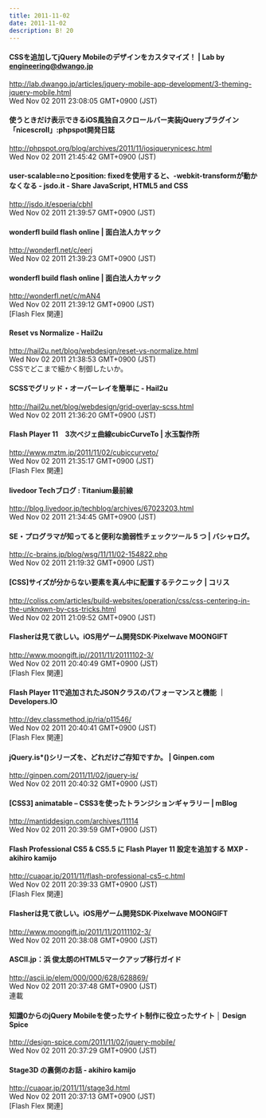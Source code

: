 ```yaml
---
title: 2011-11-02
date: 2011-11-02
description: B! 20
---
```


#### CSSを追加してjQuery Mobileのデザインをカスタマイズ！ | Lab by engineering@dwango.jp
http://lab.dwango.jp/articles/jquery-mobile-app-development/3-theming-jquery-mobile.html<br>
Wed Nov 02 2011 23:08:05 GMT+0900 (JST)<br>


#### 使うときだけ表示できるiOS風独自スクロールバー実装jQueryプラグイン「nicescroll」:phpspot開発日誌
http://phpspot.org/blog/archives/2011/11/iosjquerynicesc.html<br>
Wed Nov 02 2011 21:45:42 GMT+0900 (JST)<br>


#### user-scalable=noとposition: fixedを使用すると、-webkit-transformが動かなくなる - jsdo.it - Share JavaScript, HTML5 and CSS
http://jsdo.it/esperia/cbhI<br>
Wed Nov 02 2011 21:39:57 GMT+0900 (JST)<br>


#### wonderfl build flash online | 面白法人カヤック
http://wonderfl.net/c/eerj<br>
Wed Nov 02 2011 21:39:23 GMT+0900 (JST)<br>


#### wonderfl build flash online | 面白法人カヤック
http://wonderfl.net/c/mAN4<br>
Wed Nov 02 2011 21:39:12 GMT+0900 (JST)<br>
[Flash Flex 関連]


#### Reset vs Normalize - Hail2u
http://hail2u.net/blog/webdesign/reset-vs-normalize.html<br>
Wed Nov 02 2011 21:38:53 GMT+0900 (JST)<br>
CSSでどこまで細かく制御したいか。


#### SCSSでグリッド・オーバーレイを簡単に - Hail2u
http://hail2u.net/blog/webdesign/grid-overlay-scss.html<br>
Wed Nov 02 2011 21:36:20 GMT+0900 (JST)<br>


#### Flash Player 11　3次ベジェ曲線cubicCurveTo | 水玉製作所
http://www.mztm.jp/2011/11/02/cubiccurveto/<br>
Wed Nov 02 2011 21:35:17 GMT+0900 (JST)<br>
[Flash Flex 関連]


#### livedoor Techブログ : Titanium最前線
http://blog.livedoor.jp/techblog/archives/67023203.html<br>
Wed Nov 02 2011 21:34:45 GMT+0900 (JST)<br>


#### SE・プログラマが知ってると便利な脆弱性チェックツール 5 つ | バシャログ。
http://c-brains.jp/blog/wsg/11/11/02-154822.php<br>
Wed Nov 02 2011 21:19:32 GMT+0900 (JST)<br>


####   [CSS]サイズが分からない要素を真ん中に配置するテクニック | コリス
http://coliss.com/articles/build-websites/operation/css/css-centering-in-the-unknown-by-css-tricks.html<br>
Wed Nov 02 2011 21:09:52 GMT+0900 (JST)<br>


#### Flasherは見て欲しい。iOS用ゲーム開発SDK·Pixelwave MOONGIFT
http://www.moongift.jp//2011/11/20111102-3/<br>
Wed Nov 02 2011 20:40:49 GMT+0900 (JST)<br>
[Flash Flex 関連]


#### Flash Player 11で追加されたJSONクラスのパフォーマンスと機能 ｜ Developers.IO
http://dev.classmethod.jp/ria/p11546/<br>
Wed Nov 02 2011 20:40:41 GMT+0900 (JST)<br>
[Flash Flex 関連]


#### jQuery.is*()シリーズを、どれだけご存知ですか。 | Ginpen.com
http://ginpen.com/2011/11/02/jquery-is/<br>
Wed Nov 02 2011 20:40:32 GMT+0900 (JST)<br>


#### [CSS3] animatable – CSS3を使ったトランジションギャラリー | mBlog
http://mantiddesign.com/archives/11114<br>
Wed Nov 02 2011 20:39:59 GMT+0900 (JST)<br>


#### Flash Professional CS5 & CS5.5 に Flash Player 11 設定を追加する MXP - akihiro kamijo
http://cuaoar.jp/2011/11/flash-professional-cs5-c.html<br>
Wed Nov 02 2011 20:39:33 GMT+0900 (JST)<br>
[Flash Flex 関連]


#### Flasherは見て欲しい。iOS用ゲーム開発SDK·Pixelwave MOONGIFT
http://www.moongift.jp/2011/11/20111102-3/<br>
Wed Nov 02 2011 20:38:08 GMT+0900 (JST)<br>


#### ASCII.jp：浜 俊太朗のHTML5マークアップ移行ガイド
http://ascii.jp/elem/000/000/628/628869/<br>
Wed Nov 02 2011 20:37:48 GMT+0900 (JST)<br>
連載


#### 知識0からのjQuery Mobileを使ったサイト制作に役立ったサイト │ Design Spice
http://design-spice.com/2011/11/02/jquery-mobile/<br>
Wed Nov 02 2011 20:37:29 GMT+0900 (JST)<br>


#### Stage3D の裏側のお話 - akihiro kamijo
http://cuaoar.jp/2011/11/stage3d.html<br>
Wed Nov 02 2011 20:37:13 GMT+0900 (JST)<br>
[Flash Flex 関連]


